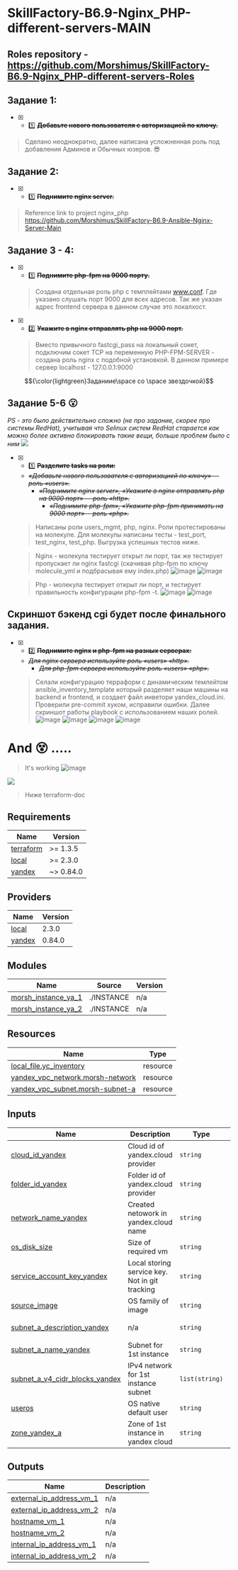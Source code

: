 # SkillFactory-B6.9-Nginx_PHP-different-servers-MAIN

## Roles repository - https://github.com/Morshimus/SkillFactory-B6.9-Nginx_PHP-different-servers-Roles

## Задание 1:
* [x] - :one: ~~**Добавьте нового пользователя с авторизацией по ключу.**~~
 > Сделано неоднократно, далее написана усложненная роль под добавления Админов и Обычных юзеров. :sunglasses:
 
## Задание 2:
* [x] - :one: ~~**Поднимите nginx server.**~~
 > Reference link to project nginx_php https://github.com/Morshimus/SkillFactory-B6.9-Ansible-Nginx-Server-Main
 
## Задание 3 - 4:
* [x] - :one: ~~**Поднимите php-fpm на 9000 порту.**~~
  > Создана отдельная роль php с темплейтами www.conf. Где указано слушать порт 9000 для всех адресов. Так же указан адрес frontend сервера в данном случае это локалхост.

* [x] - :two: ~~**Укажите в nginx отправлять php на 9000 порт.**~~
  > Вместо привычного fastcgi_pass на локальный сокет, подключим сокет TCP на переменную PHP-FPM-SERVER - создана роль nginx с подобной установкой. В данном примере сервер localhost - 127.0.0.1:9000
  
$${\color{lightgreen}Заданиие\space со \space звездочкой}$$    

## Задание 5-6 :open_mouth:
 *PS - это было действительно сложно (не про задание, скорее про системы RedHat), учитывая что Selinux систем RedHat старается как можно более активно блокировать такие вещи, больше проблем было с ним* 
              ![](https://github.com/Morshimus/SkillFactory-B6.9-Nginx_PHP-different-servers-MAIN/blob/main/img/start.gif)
              
 * [x] - :one: ~~**Разделите tasks на роли:**~~
    - ~~*«Добавьте нового пользователя с авторизацией по ключу» — роль «users».*~~
      - ~~*«Поднимите nginx server», «Укажите в nginx отправлять php на 9000 порт» — роль «http».*~~
        - ~~*«Поднимите php-fpm», «Укажите php-fpm принимать на 9000 порт»— роль «php».*~~
   
   > Написаны роли users_mgmt, php, nginx. Роли протестированы на молекуле. Для молекулы написаны тесты - test_port, test_nginx, test_php. Выгрузка успешных тестов ниже.
   
   > Nginx - молекула тестирует открыт ли порт, так же тестирует пропускает ли nginx fastcgi (скачивая php-fpm по ключу molecule_yml и подбрасывая ему index.php)
   ![image](https://db3pap003files.storage.live.com/y4mJrYMQ6EqEq54MVdjD1-Vzt1htgfrk-A3yNSoBl0aB5l_FC-CpsRoNj4yk2LhPaFu6H-izr7-V0hq5MYtiEWs8WRawNp4QVGmCW_BaQzssevrx58eYrT_jc489GGC4uM3c27YtHd0OEUr3z0VXJ0JHpVas2_HMWSiJ2jhk9k8LLSuNAjDI1B44WjQi3wwOr48f7wIGtEJoGTOqaMF5vHUZQ/Molecule-Nginx-Tests-1.jpg?psid=1&width=996&height=802)
   ![image](https://db3pap003files.storage.live.com/y4mHu6bjaBFccLzPhmZgDJ8_TQrutFWHLKu1897jUqe2EONAKYV5TUqT0gCUXDBffV3fbaWZ0Q6vdKXnufAR7v87kjUetopgscVvvmE1c5sQ4Kygmo4qCuhMXLVqs3BIRmcHY8nUNWhnaCfwxZ-INfKEkuKha9MB-5wIxSRj8lx0DIepHca1o4-qc_yOi7aE-gM6MMro1q9Cts5qRbe0FjfJw/Molecule-Nginx-Verify-2.jpg?psid=1&width=1218&height=802)
   
   > Php - молекула тестирует открыт ли порт, и тестирует правильность конфигурации php-fpm -t.
   ![image](https://db3pap003files.storage.live.com/y4mw5pbgJa5g74-wQSKifew1-K1pDzf3t7ajIoyAN14OfaZifzY2DTA1wkf9qlBKD118qp5km8TX1A2_mJJ9pZ6X94WCGZZ3bZATKN419f7TBwx_prpphUBGv7w5muQTCLOr493A28ChI9ssBfOHq5l8-EDPOp4KIxF2r5JH-Q6bKyxzJLNgn5bnPxV-fSmR4ZffCPoyhnVsDvBWh3x077viw/Molecule-PHP-Tets-1.jpg?psid=1&width=1061&height=756)
   ![image](https://db3pap003files.storage.live.com/y4m7tGgk5kTV81lFbWp9MlXp2QjbOmSf1PbUV6bLc1lSGKQkUCaPGLPZ0JlJskzwdiEev9tBAiaB5jZpDaSRz640M32DWovUsTX-3Ttw9ScnsuUIVvpPYxvL37EYVhcJDqYUdIHGui_v2bozoSInMzshcg9Z0HgCZFAg_MdVq-QeFR-zUeApZPI58VNrphweDlfVBar6SVUlldVFG0a4fH3eg/Molecule-PHP-Verify-2.jpg?psid=1&width=1167&height=611)
   
 ## Скриншот бэкенд cgi будет после финального задания. 
 
 * [x] - :two: ~~**Поднимите nginx и php-fpm на разных серверах:**~~
    - ~~*Для nginx сервера используйте роль «users» «http».*~~
      - ~~*Для php-fpm сервера используйте роль «users» «php».*~~
   > Селали конфигурацию терраформ с динамическим темлейтом ansible_inventory_template который разделяет наши машины на backend и frontend, и создает файл инветори yandex_cloud.ini. Проверили pre-commit хуком, исправили ошибки. Далее скриншот работы playbook с использованием наших ролей.
![image](https://db3pap003files.storage.live.com/y4m86PFQQ3TgxyKrvg255QCE89lcW8VVz0u2tTvOqt0NlrYmqLEagf4l5esDvdlIDimJP4PVTnLtk2PJa9HdWRtMop1p1dhsQr-NBZwEJ-ph0aYBSXT6XVAuxhl4IWE9VGK8TtvwrPQpnfW3mCrddUIdWSazfiptn7bhddb4DAlRmP5xTJriu2Cxcq_44d_yA1V8bm_nZrEQGmseQrhA-x99Q/Ansible-Different-Servers-Nginx-PHP-console-1.jpg?psid=1&width=1230&height=750)
![image](https://db3pap003files.storage.live.com/y4mOcXdpHY61i-ySKTIKECXbYCGjeUz8gdXmVKCqypSgkvqjicgVesFaRfsVY6emnWUcnEnlkA4C5aWbza2utJeA_Oh7KYZ3EdUrpnuB2x9MT7Y-Gp5eHGoCe2ltRpG7ynkK0NzUwlviMglDK2M2iUw1-zS2lPEY3Y0RNkAWq9OZuxToIOQX0GZaNUNyxFz-loSBGOVe7NXioaSamMu20RkFg/Ansible-Different-Servers-Nginx-PHP-console-2.jpg?psid=1&width=1225&height=727)
![image](https://db3pap003files.storage.live.com/y4mVa02dts_eKXbpnwDrXN3jrcuodPVnb7QcxieelNk27l09SOfO_hyIuOZPhMrItmDMtNF3ZEc73nlj_K_lhaMnXT7hYnOAJGxR2eWAMEDxymuT_5mfZA_MvVr3-7VCqTrs8ya9MZkfHSWiOLRaqZYIS3_GpLkOAN3r59VlrDvCbWEJEhot59_0Ckzmea3HOt_k3ekYZ_M3WdJ139SUt-A5w/Ansible-Different-Servers-Nginx-PHP-console-3.jpg?psid=1&width=1227&height=748)
 ![image](https://db3pap003files.storage.live.com/y4mc27Z3t5dT1ySrmrOQ7iI2u8UU5ZemxaCcoTrpOacufMICzsxWocNslD4tk7JsAK3ghuyD7UrblcgYDJbjYwShbUCLwsHVQ3BMmnrmBM7hhojUhSTu7w4mb0j20Nfeu4sD6Ga8525Pt9uze4DldYXdTMEXjXjW8Xqwc-D4qKpWM9u-fZub4y4zLtL_x_aeWAt_guC11-RqKfY2-loCJKrjA/Ansible-Different-Servers-Nginx-PHP-console-4.jpg?psid=1&width=1240&height=485)
 
 
 # And :dizzy_face: .....
 
 > It's working
 ![image](https://db3pap003files.storage.live.com/y4m6Ob529aAE80qPlz-UU2ZFJGt4cVnkrcamYJZw0ZOlaimHI6mZqbUucFZjkq2bhXskJ6DuiRRzqMaGqrgDPz3OUgLmwrYLxN425ttQktMUFE1HqSd6F7zFa1Vn8yhVoAaQKFDTVrD2C_1x1_dq2bPljCcL4v6XMx-_-ApAHDcuoi25Z2hMNv2bsa8cIrGEhZYiYgkRbzjOAONBmBxryp0iQ/php-backend.jpg?psid=1&width=1308&height=802)
 
 ![](https://github.com/Morshimus/SkillFactory-B6.9-Nginx_PHP-different-servers-MAIN/blob/main/img/finish.gif)
 
 > Ниже terraform-doc
 
  
<!-- BEGINNING OF PRE-COMMIT-TERRAFORM DOCS HOOK -->
## Requirements

| Name | Version |
|------|---------|
| <a name="requirement_terraform"></a> [terraform](#requirement\_terraform) | >= 1.3.5 |
| <a name="requirement_local"></a> [local](#requirement\_local) | >= 2.3.0 |
| <a name="requirement_yandex"></a> [yandex](#requirement\_yandex) | ~> 0.84.0 |

## Providers

| Name | Version |
|------|---------|
| <a name="provider_local"></a> [local](#provider\_local) | 2.3.0 |
| <a name="provider_yandex"></a> [yandex](#provider\_yandex) | 0.84.0 |

## Modules

| Name | Source | Version |
|------|--------|---------|
| <a name="module_morsh_instance_ya_1"></a> [morsh\_instance\_ya\_1](#module\_morsh\_instance\_ya\_1) | ./INSTANCE | n/a |
| <a name="module_morsh_instance_ya_2"></a> [morsh\_instance\_ya\_2](#module\_morsh\_instance\_ya\_2) | ./INSTANCE | n/a |

## Resources

| Name | Type |
|------|------|
| [local_file.yc_inventory](https://registry.terraform.io/providers/hashicorp/local/latest/docs/resources/file) | resource |
| [yandex_vpc_network.morsh-network](https://registry.terraform.io/providers/yandex-cloud/yandex/latest/docs/resources/vpc_network) | resource |
| [yandex_vpc_subnet.morsh-subnet-a](https://registry.terraform.io/providers/yandex-cloud/yandex/latest/docs/resources/vpc_subnet) | resource |

## Inputs

| Name | Description | Type | Default | Required |
|------|-------------|------|---------|:--------:|
| <a name="input_cloud_id_yandex"></a> [cloud\_id\_yandex](#input\_cloud\_id\_yandex) | Cloud id of yandex.cloud provider | `string` | n/a | yes |
| <a name="input_folder_id_yandex"></a> [folder\_id\_yandex](#input\_folder\_id\_yandex) | Folder id of yandex.cloud provider | `string` | n/a | yes |
| <a name="input_network_name_yandex"></a> [network\_name\_yandex](#input\_network\_name\_yandex) | Created netowork in yandex.cloud name | `string` | n/a | yes |
| <a name="input_os_disk_size"></a> [os\_disk\_size](#input\_os\_disk\_size) | Size of required vm | `string` | `"12"` | no |
| <a name="input_service_account_key_yandex"></a> [service\_account\_key\_yandex](#input\_service\_account\_key\_yandex) | Local storing service key. Not in git tracking | `string` | `"./key.json"` | no |
| <a name="input_source_image"></a> [source\_image](#input\_source\_image) | OS family of image | `string` | `"centos-stream8"` | no |
| <a name="input_subnet_a_description_yandex"></a> [subnet\_a\_description\_yandex](#input\_subnet\_a\_description\_yandex) | n/a | `string` | `"Subnet A for morshimus instance A"` | no |
| <a name="input_subnet_a_name_yandex"></a> [subnet\_a\_name\_yandex](#input\_subnet\_a\_name\_yandex) | Subnet for 1st instance | `string` | `"morsh-subnet-a"` | no |
| <a name="input_subnet_a_v4_cidr_blocks_yandex"></a> [subnet\_a\_v4\_cidr\_blocks\_yandex](#input\_subnet\_a\_v4\_cidr\_blocks\_yandex) | IPv4 network for 1st instance subnet | `list(string)` | <pre>[<br>  "192.168.21.0/28"<br>]</pre> | no |
| <a name="input_useros"></a> [useros](#input\_useros) | OS native default user | `string` | `"cloud-user"` | no |
| <a name="input_zone_yandex_a"></a> [zone\_yandex\_a](#input\_zone\_yandex\_a) | Zone of 1st instance in yandex cloud | `string` | `"ru-central1-a"` | no |

## Outputs

| Name | Description |
|------|-------------|
| <a name="output_external_ip_address_vm_1"></a> [external\_ip\_address\_vm\_1](#output\_external\_ip\_address\_vm\_1) | n/a |
| <a name="output_external_ip_address_vm_2"></a> [external\_ip\_address\_vm\_2](#output\_external\_ip\_address\_vm\_2) | n/a |
| <a name="output_hostname_vm_1"></a> [hostname\_vm\_1](#output\_hostname\_vm\_1) | n/a |
| <a name="output_hostname_vm_2"></a> [hostname\_vm\_2](#output\_hostname\_vm\_2) | n/a |
| <a name="output_internal_ip_address_vm_1"></a> [internal\_ip\_address\_vm\_1](#output\_internal\_ip\_address\_vm\_1) | n/a |
| <a name="output_internal_ip_address_vm_2"></a> [internal\_ip\_address\_vm\_2](#output\_internal\_ip\_address\_vm\_2) | n/a |
<!-- END OF PRE-COMMIT-TERRAFORM DOCS HOOK -->
